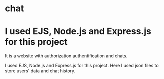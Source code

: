# chat
# I used EJS, Node.js and Express.js for this project
It is a website with authorization authentification and chats.

I used EJS, Node.js and Express.js for this project. Here I used json files to store users' data and chat history.
